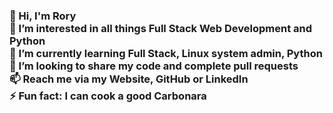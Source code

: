 <html><h3>👋 Hi, I'm Rory<br>
👀 I’m interested in all things Full Stack Web Development and Python<br>
🌱 I’m currently learning Full Stack, Linux system admin, Python<br>
💞️ I’m looking to share my code and complete pull requests<br>
📫 Reach me via my Website, GitHub or LinkedIn<br>
⚡ Fun fact: I can cook a good Carbonara<h3/></html>
